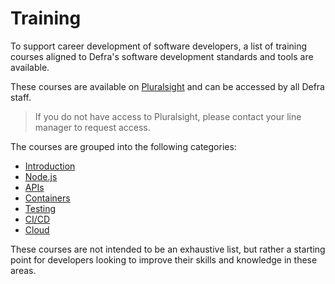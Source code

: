 # Training

To support career development of software developers, a list of training courses aligned to Defra's software development standards and tools are available.

These courses are available on [Pluralsight](https://app.pluralsight.com/) and can be accessed by all Defra staff. 

> If you do not have access to Pluralsight, please contact your line manager to request access.

The courses are grouped into the following categories:

- [Introduction](https://app.pluralsight.com/channels/details/32a9d92a-f41f-445d-b73f-2bec80916f36)
- [Node.js](https://app.pluralsight.com/channels/details/2ddc09c3-b84d-44bd-a50b-ef798778329f)
- [APIs](https://app.pluralsight.com/channels/details/95b6450e-e532-45cb-91db-f6dfb711da10)
- [Containers](https://app.pluralsight.com/channels/details/b3616b9f-bc80-419a-bf97-dd0e7f758729)
- [Testing](https://app.pluralsight.com/channels/details/f883ef9c-da67-4397-828d-f7ba46727d3e)
- [CI/CD](https://app.pluralsight.com/channels/details/10c7146b-4fa4-4669-872a-bb1784eefa04)
- [Cloud](https://app.pluralsight.com/channels/details/752a25e0-eec4-431e-9b8e-338577006333)

These courses are not intended to be an exhaustive list, but rather a starting point for developers looking to improve their skills and knowledge in these areas.
